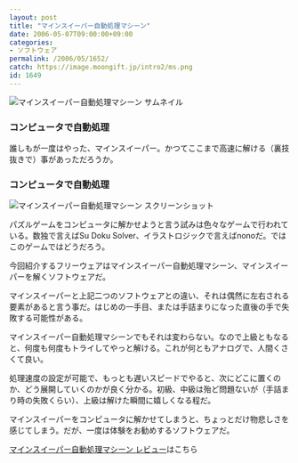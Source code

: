 ```yaml
---
layout: post
title: "マインスイーパー自動処理マシーン"
date: 2006-05-07T09:00:00+09:00
categories:
- ソフトウェア
permalink: /2006/05/1652/
catch: https://image.moongift.jp/intro2/ms.png
id: 1649
---
```

 ![マインスイーパー自動処理マシーン サムネイル](https://image.moongift.jp/intro2/ms.t.png "マインスイーパー自動処理マシーン サムネイル")
  

### コンピュータで自動処理
  
誰しもが一度はやった、マインスイーパー。かつてここまで高速に解ける（裏技抜きで）事があっただろうか。  
<!--more-->  

### コンピュータで自動処理
  

![マインスイーパー自動処理マシーン スクリーンショット](https://image.moongift.jp/intro2/ms.png "マインスイーパー自動処理マシーン スクリーンショット")

  

パズルゲームをコンピュータに解かせようと言う試みは色々なゲームで行われている。数独で言えばSu Doku Solver、イラストロジックで言えばnonoだ。ではこのゲームではどうだろう。

  

今回紹介するフリーウェアはマインスイーパー自動処理マシーン、マインスイーパーを解くソフトウェアだ。

  

マインスイーパーと上記二つのソフトウェアとの違い、それは偶然に左右される要素があると言う事だ。はじめの一手目、または手詰まりになった直後の手で失敗する可能性がある。

  

マインスイーパー自動処理マシーンでもそれは変わらない。なので上級ともなると、何度も何度もトライしてやっと解ける。これが何ともアナログで、人間くさくて良い。

  

処理速度の設定が可能で、もっとも遅いスピードでやると、次にどこに置くのか、どう展開していくのかが良く分かる。初級、中級は殆ど問題ないが（手詰まり時の失敗くらい）、上級は解けた瞬間に嬉しくなる程だ。

  

マインスイーパーをコンピュータに解かせてしまうと、ちょっとだけ物悲しさを感じてしまう。だが、一度は体験をお勧めするソフトウェアだ。

  

[マインスイーパー自動処理マシーン レビュー](http://oss.moongift.jp/review/i-1653.html)はこちら

